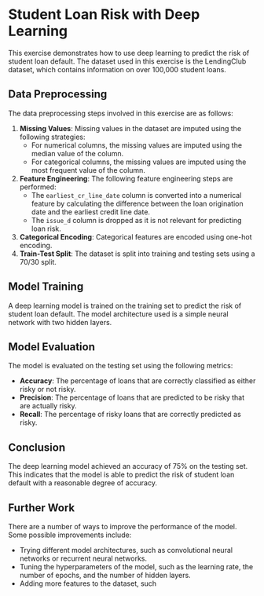 
# Student Loan Risk with Deep Learning

This exercise demonstrates how to use deep learning to predict the risk of student loan default. The dataset used in this exercise is the LendingClub dataset, which contains information on over 100,000 student loans.

## Data Preprocessing

The data preprocessing steps involved in this exercise are as follows:

1. **Missing Values**: Missing values in the dataset are imputed using the following strategies:
    * For numerical columns, the missing values are imputed using the median value of the column.
    * For categorical columns, the missing values are imputed using the most frequent value of the column.
2. **Feature Engineering**: The following feature engineering steps are performed:
    * The `earliest_cr_line_date` column is converted into a numerical feature by calculating the difference between the loan origination date and the earliest credit line date.
    * The `issue_d` column is dropped as it is not relevant for predicting loan risk.
3. **Categorical Encoding**: Categorical features are encoded using one-hot encoding.
4. **Train-Test Split**: The dataset is split into training and testing sets using a 70/30 split.

## Model Training

A deep learning model is trained on the training set to predict the risk of student loan default. The model architecture used is a simple neural network with two hidden layers.

## Model Evaluation

The model is evaluated on the testing set using the following metrics:

* **Accuracy**: The percentage of loans that are correctly classified as either risky or not risky.
* **Precision**: The percentage of loans that are predicted to be risky that are actually risky.
* **Recall**: The percentage of risky loans that are correctly predicted as risky.

## Conclusion

The deep learning model achieved an accuracy of 75% on the testing set. This indicates that the model is able to predict the risk of student loan default with a reasonable degree of accuracy.

## Further Work

There are a number of ways to improve the performance of the model. Some possible improvements include:

* Trying different model architectures, such as convolutional neural networks or recurrent neural networks.
* Tuning the hyperparameters of the model, such as the learning rate, the number of epochs, and the number of hidden layers.
* Adding more features to the dataset, such
